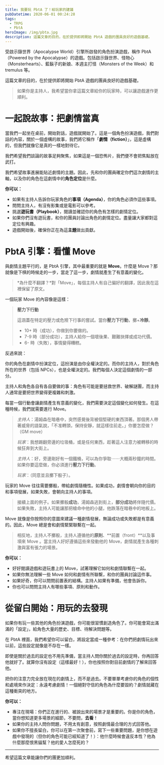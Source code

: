 ```yaml
---
title: 我要玩 PbtA 了！給玩家的建議
pubDatetime: 2020-06-01 00:24:28
tags:
  - TRPG
  - PbtA
heroImage: /img/pbta.jpg
description: 這篇文章的目的，在於提供即將開始 PbtA 遊戲的團員良好的遊戲基礎。
---
```


受啟示錄世界（Apocalypse World）引擎所啟發的角色扮演遊戲，稱作 PbtA （Powered by the Apocalypse）的遊戲。包括啟示錄世界、怪物心（Monsterhearts）、藍鬍子的新娘、本週主打怪（Monsters of the Week）和 tremulus 等。

這篇文章的目的，在於提供即將開始 PbtA 遊戲的團員良好的遊戲基礎。

> 如果你是主持人，我希望當你拿這篇文章給你的玩家時，可以讓遊戲運作更順利。

# 一起說故事：把劇情當真

當我們一起坐在桌前，開始對話，遊戲就開始了。這是一個角色扮演遊戲，我們對話的內容，關於一個虛構的故事，我們將它稱作「**劇情（fiction）**」，這是虛構的，但我們就像它是真的一樣地對待它。

我們希望我們談論的故事足夠聚焦，如果這是一個恐怖片，我們便不會把焦點放在武打。

我們希望故事進展能貼近劇情的主題。因此，先和你的團員確定你們這次劇情的主軸，以及你的角色在這劇情中的**角色定位**是什麼。

**你可以：**

- 如果有主持人告訴你玩家角色的**事項（Agenda）**，你的角色必須作這些事項。
- 問問主持人，有沒有影集或是電影可以參考。
- 挑選**遊玩書（Playbook）**，閱讀並確認你的角色有怎樣的劇情定位。
- 如果你們沒有遊玩書，和你的團員討論出角色的劇情定位。盡量讓大家都對這定位有興趣。
- 遊戲開始後，確保你正在為這**主題**做出貢獻。

# PbtA 引擎：看懂 Move

與劇情主題平行的，是 PbtA 引擎，其中最重要的就是 **Move**。什麼是 Move？那就像是下棋的時候走的一步，當走了這一步，劇情就產生了有意義的變化。

> *為什麼不翻譯？*對「Move」，每個主持人有自己偏好的翻譯，因此我在這裡保留了原文。

一個玩家 Move 的內容像是這樣：

> **壓力下行動**
>
> 這涵蓋在特定的壓力或危險下行事的嘗試。當你**壓力下行動**，擲+**冷靜**。
>
> - 10+ 時（成功），你做到你要做的。
> - 7-9 時（部分成功），主持人給你一個壞後果、艱難抉擇或成功代價。
> - 6- 時（失敗），事情變得糟糕。

反過來說：

你的角色在劇情中扮演定位，這扮演是由你全權決定的。而你的主持人，對於角色所在的世界（包括 NPCs），也是全權決定的。我們每個人決定這個劇情的一部分。

主持人和角色各自有各自要做的事：角色有可能是要拯救世界、破解謎團，而主持人通常是要把世界變得更複雜和刺激。

每當一個行動會讓劇情產生有意義的變化，我們需要決定這個變化如何發生。在這種時候，我們就需要進行 Move。

> _主持人_：湯姆森在暗巷中，突然感覺後背被個堅硬的東西頂著。那個男人帶著威脅的語氣說，「不准轉頭，保持安靜，就這樣往前走。」你要怎麼做？（GM move）
>
> _玩家_：我想踢翻旁邊的垃圾桶，或是任何東西，趁著這人注意力被轉移的時候狂奔到大街上。
>
> _主持人_：好，旁邊剛好有一個鐵桶，可以為你爭取⋯⋯大概兩秒鐘的時間。如果你要這麼做，你必須進行**壓力下行動**。
>
> _玩家_：（同意並且擲下骰子）。

玩家的 Move 往往需要擲骰，帶給劇情隨機性。如果成功，劇情會朝向你的目的和事項發展，如果失敗，會朝向主持人的事項。

> 接續上面的例子。如果擲骰**成功**，湯姆森逃到街上，**部分成功**將伴隨代價。如果失敗，主持人可能讓那把槍命中他的小腿，他跌落在暗巷中的地板上。

Move 就像是你按照你的意圖來建議一種劇情發展，無論成功或失敗都是有意義的。因此，Move 總是會和劇情緊緊聯繫在一起。

> 相反地，主持人不擲骰，主持人遵循他的**原則**、**前置（front）**以及事項來 Move 。當主持人好好遵循這些來發動他的 Move，劇情就產生各種刺激與富有張力的場景。

**你可以：**

- 好好閱讀遊戲和遊玩書上的 Move，試著理解它如何和劇情聯繫在一起。
- 如果你無法理解一些 Move 如何和劇情有所聯繫，和你的團員討論這件事。
- 如果好奇，你可以問問前置表的結構。主持人如果有準備，他會告訴你。
- 你也可以問問主持人有哪些事項、原則和動作。

# 從留白開始：用玩的去發現

如果你有玩一些其他的角色扮演遊戲，你可能很習慣創造角色了。你可能會寫出滿滿的「設定」，給角色大量的歷史、目標、待解決問題等。

在 PbtA 裡面，我們希望你可以留白，將設定當成一種參考：在你們把劇情玩出來以前，這些設定就像是不存在一樣。

即使是關於過去的設定也不用先準備，當主持人問你關於過去的設定時，你再回答他就好了。就算你沒有設定（這樣最好！），你也按照你對目前劇情的了解來回答他。

把你的注意力完全放在現在的劇情上，而不是過去。不要單單考慮你的角色的個性和處境來作決定：永遠考慮劇情！一個絕對守信的角色為什麼要毀約？劇情就藏在這種衝突的地方。

**你可以：**

- 專注在現場：你們正在進行的、被說出來的場景才是重要的。你是你的角色，當你想知道更多場景的細節，不要問，**去看**！
- 如果你的主持人問你問題，不用太有創意，按照劇情最合理的方式回答他。
- 如果你不擅長留白，你可以在第一次聚會前，寫下一些重要問題，是你想在遊戲中發現的（但你的角色可能已經知道了！）：他什麼時候會違反本性？他為什麼那麼恨黑貓幫？他的愛人怎麼死的？

---

希望這篇文章能讓你們的團更加順利。
